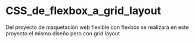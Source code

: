 # CSS_de_flexbox_a_grid_layout
Del proyecto de maquetación web flexible con flexbox se realizará en este proyecto el mismo diseño pero con grid layout

